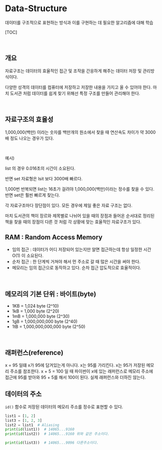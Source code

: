 # Data-Structure
데이터를 구조적으로 표현하는 방식과 이를 구현하는 데 필요한 알고리즘에 대해 학습

[TOC]

<br>

## **개요**
자료구조는 데이터의 효율적인 접근 및 조작을 간응하게 해주는 데이터 저장 및 관리방식이다.

다양한 성격의 데이터를 컴퓨터에 저장하고 저장한 내용을 가지고 올 수 있어야 한다. 마치 도서관 처럼 데이터를 쉽게 찾기 위해선 특정 구조를 만들어 관리해야 한다.

<br>

## **자료구조의 효율성**
1,000,000(백만) 이라는 숫자를 백만개의 원소에서 찾을 때 연산속도 차이가 약 3000배 정도 나오는 경우가 있다.

<br>

예시)

list 의 경우 0.016초의 시간이 소요된다.

반면 set 자료형은 lsit 보다 3000배 빠르다.

1,000번 반복되면 list는 16초가 걸려야 1,000,000(백만)이라는 정수를 찾을 수 있다. 반면 set은 훨씬 빠르게 찾는다.

각 자료구조마다 장단점이 있다. 모든 경우에 제일 좋은 자료 구조는 없다.

마치 도서관의 책이 장르와 제목별로 나뉘어 있을 때의 장점과 들어온 순서대로 정리된 책을 찾을 때의 장점이 다른 것 처럼 각 상황에 맞는 효율적인 자료구조가 있다.

## **RAM** : Random Access Memory
- 임의 접근 : 데이터가 어디 저장되어 있는지만 알면 접근하는데 항상 일정한 시간 O(1) 이 소요된다.
- 순차 접근 : 한 단계씩 거쳐야 해서 먼 주소로 갈 때 많은 시간을 써야 한다.
- 메모리는 임의 접근으로 동작하고 있다. 순차 접근 압도적으로 효율적이다.
 
<br>

## **메모리의 기본 단위 : 바이트(byte)**
- 1KB = 1,024 byte (2^10)
- 1kB = 1,000 byte (2^20)
- 1mB = 1,000,000 byte (2^30)
- 1gB = 1,000,000,000 byte (2^40)
- 1tB = 1,000,000,000,000 byte (2^50)

<br>

## **래퍼런스(reference)**

x = 95 일떄 x가 95에 담겨있는게 아니다. x는 95를 가리킨다. x는 95가 저장된 메모리 주소를 참조한다. x + 5 = 100 일 때 파이썬이 x에 있는 래퍼런스로 메모리 주소에 접근에 95를 받아와 95 + 5를 해서 100이 된다. 실제 래퍼런스와 더하진 않는다.

## **데이터의 주소**
<code>id()</code> 함수로 저장된 데이터의 메모리 주소를 정수로 표현할 수 있다.

```python
list1 = [1, 2]
list3 = [1, 2, 3]
list2 = list1  # Aliasing
print(id(list1))  # 14065...9160 
print(id(list2))  # 14065...9160 위와 같은 주소이다.

print(id(list3))  # 14065...9096 다른주소이다.

```